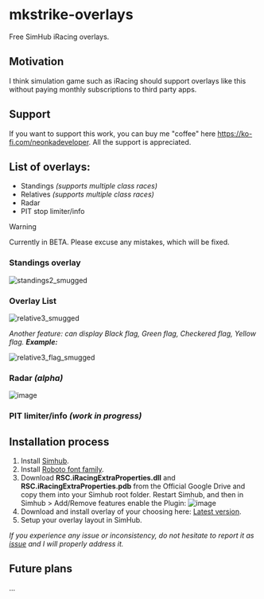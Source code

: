 # mkstrike-overlays
Free SimHub iRacing overlays. 

## Motivation
I think simulation game such as iRacing should support overlays like this without paying monthly subscriptions to third party apps.

## Support
If you want to support this work, you can buy me "coffee" here https://ko-fi.com/neonkadeveloper. All the support is appreciated.

## List of overlays:
- Standings *(supports multiple class races)*
- Relatives *(supports multiple class races)*
- Radar
- PIT stop limiter/info

> [!WARNING]
> Currently in BETA. Please excuse any mistakes, which will be fixed.

### Standings overlay
![standings2_smugged](https://github.com/user-attachments/assets/b1d4a1a2-c547-42c7-89bd-98a4251b9439)


### Overlay List
![relative3_smugged](https://github.com/user-attachments/assets/85c7b9f4-ebbd-4291-9005-81d005dd8ab3)

*Another feature: can display Black flag, Green flag, Checkered flag, Yellow flag. **Example:*** 

![relative3_flag_smugged](https://github.com/user-attachments/assets/58c41d87-9003-4c74-b419-8c63c4d1362a)

### Radar *(alpha)*
![image](https://github.com/user-attachments/assets/b69ba699-bbdf-4216-bb81-a5cf2de31f9a)

### PIT limiter/info *(work in progress)*

## Installation process
1. Install [Simhub](https://www.simhubdash.com/download-2/).
2. Install [Roboto font family](https://fonts.google.com/specimen/Roboto).
3. Download **RSC.iRacingExtraProperties.dll** and **RSC.iRacingExtraProperties.pdb** from the Official Google Drive and copy them into your Simhub root folder. Restart Simhub, and then in Simhub > Add/Remove features enable the Plugin:
   ![image](https://github.com/user-attachments/assets/10727663-6a37-4082-9f11-a5ade77a78b7)
4. Download and install overlay of your choosing here: [Latest version](https://github.com/neonka/mkstrike-overlays/releases).
5. Setup your overlay layout in SimHub.

*If you experience any issue or inconsistency, do not hesitate to report it as [issue](https://github.com/neonka/mkstrike-overlays/issues/new) and I will properly address it.*

## Future plans
...
